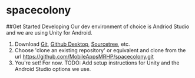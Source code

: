 # spacecolony



##Get Started Developing
Our dev environment of choice is Andriod Studio and we are using Unity for Android.

1. Download [Git](https://git-scm.com/downloads), [Github Desktop](https://desktop.github.com/), [Sourcetree](https://www.sourcetreeapp.com/), etc.
2. Choose 'clone an existing repository' or equivalent and clone from the url https://github.com/MobileAppsMRHP/spacecolony.git
3. You're set! For now. TODO: Add setup instructions for Unity and the Android Studio options we use.
